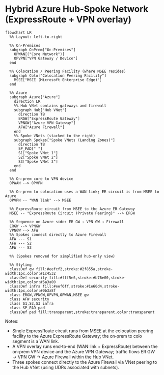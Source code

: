 # Hybrid Azure Hub-Spoke Network (ExpressRoute + VPN overlay)

```mermaid
flowchart LR
  %% Layout: left-to-right

  %% On-Premises
  subgraph OnPrem["On‑Premises"]
    OPWAN[("Core Network")] 
    OPVPN["VPN Gateway / Device"]
  end

  %% Colocation / Peering Facility (where MSEE resides)
  subgraph Colo["Colocation Peering Facility"]
    MSEE["MSEE (Microsoft Enterprise Edge)"]
  end

  %% Azure
  subgraph Azure["Azure"]
    direction LR
    %% Hub VNet contains gateways and firewall
    subgraph Hub["Hub VNet"]
      direction TB
      ERGW["ExpressRoute Gateway"]
      VPNGW["Azure VPN Gateway"]
      AFW["Azure Firewall"]
    end
    %% Spoke VNets (stacked to the right)
    subgraph Spokes["Spoke VNets (Landing Zones)"]
      direction TB
      SP_PAD[" "]
      S1["Spoke VNet 1"]
      S2["Spoke VNet 2"]
      S3["Spoke VNet 3"]
    end
  end

  %% On-prem core to VPN device
  OPWAN --> OPVPN

  %% On‑prem to colocation uses a WAN link; ER circuit is from MSEE to Azure
  OPVPN -- "WAN link" --> MSEE

  %% ExpressRoute circuit from MSEE to the Azure ER Gateway
  MSEE -- "ExpressRoute Circuit (Private Peering)" --> ERGW

  %% Sequence on Azure side: ER GW → VPN GW → Firewall
  ERGW --> VPNGW
  VPNGW --> AFW
  %% Spokes connect directly to Azure Firewall
  AFW --- S1
  AFW --- S2
  AFW --- S3

  %% (Spokes removed for simplified hub-only view)

  %% Styling
  classDef gw fill:#eefcf2,stroke:#2f855a,stroke-width:1px,color:#1c4532
  classDef security fill:#fff5e6,stroke:#b76e00,stroke-width:1px,color:#5a3a00
  classDef infra fill:#eef6ff,stroke:#1e60d4,stroke-width:1px,color:#0b3a8f
  class ERGW,VPNGW,OPVPN,OPWAN,MSEE gw
  class AFW security
  class S1,S2,S3 infra
  class SP_PAD pad
  classDef pad fill:transparent,stroke:transparent,color:transparent
```

Notes:
- Single ExpressRoute circuit runs from MSEE at the colocation peering facility to the Azure ExpressRoute Gateway; the on‑prem to colo segment is a WAN link.
- A VPN overlay runs end‑to‑end (WAN link + ExpressRoute) between the on‑prem VPN device and the Azure VPN Gateway; traffic flows ER GW → VPN GW → Azure Firewall within the Hub VNet.
 - Three spokes connect directly to the Azure Firewall via VNet peering to the Hub VNet (using UDRs associated with subnets).
